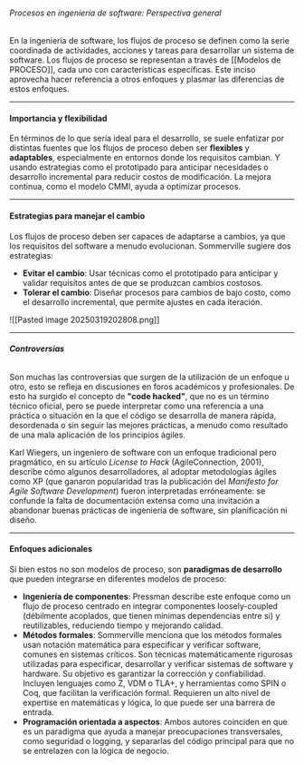 ###### Procesos en ingeniería de software: Perspectiva general
En la ingeniería de software, los flujos de proceso se definen como la serie coordinada de actividades, acciones y tareas para desarrollar un sistema de software.
Los flujos de proceso se representan a través de [[Modelos de PROCESO]], cada uno con características específicas. Este inciso aprovecha hacer referencia a otros enfoques y plasmar las diferencias de estos enfoques.
****
#### Importancia y flexibilidad
En términos de lo que sería ideal para el desarrollo, se suele enfatizar por distintas fuentes que los flujos de proceso deben ser **flexibles** y **adaptables**, especialmente en entornos donde los requisitos cambian. Y usando estrategias como el prototipado para anticipar necesidades o desarrollo incremental para reducir costos de modificación. La mejora continua, como el modelo CMMI, ayuda a optimizar procesos. 
****
#### Estrategias para manejar el cambio
Los flujos de proceso deben ser capaces de adaptarse a cambios, ya que los requisitos del software a menudo evolucionan. Sommerville sugiere dos estrategias:
- **Evitar el cambio**: Usar técnicas como el prototipado para anticipar y validar requisitos antes de que se produzcan cambios costosos.
- **Tolerar el cambio**: Diseñar procesos para cambios de bajo costo, como el desarrollo incremental, que permite ajustes en cada iteración.

![[Pasted image 20250319202808.png]]
****
###### **Controversias**
Son muchas las controversias que surgen de la utilización de un enfoque u otro, esto se refleja en discusiones en foros académicos y profesionales. De esto ha surgido el concepto de **"code hacked"**, que no es un término técnico oficial, pero se puede interpretar como una referencia a una práctica o situación en la que el código se desarrolla de manera rápida, desordenada o sin seguir las mejores prácticas, a menudo como resultado de una mala aplicación de los principios ágiles. 

Karl Wiegers, un ingeniero de software con un enfoque tradicional pero pragmático, en su artículo _License to Hack_ (AgileConnection, 2001), describe cómo algunos desarrolladores, al adoptar metodologías ágiles como XP (que ganaron popularidad tras la publicación del _Manifesto for Agile Software Development_) fueron interpretadas erróneamente: se confunde la falta de documentación extensa como una invitación a abandonar buenas prácticas de ingeniería de software, sin planificación ni diseño.
****
#### Enfoques adicionales
Si bien estos no son modelos de proceso, son **paradigmas de desarrollo** que pueden integrarse en diferentes modelos de proceso:
- **Ingeniería de componentes**: Pressman describe este enfoque como un flujo de proceso centrado en integrar componentes loosely-coupled (débilmente acoplados, que tienen mínimas dependencias entre si) y reutilizables, reduciendo tiempo y mejorando calidad.
- **Métodos formales**: Sommerville menciona que los métodos formales usan notación matemática para especificar y verificar software, comunes en sistemas críticos. Son técnicas matemáticamente rigurosas utilizadas para especificar, desarrollar y verificar sistemas de software y hardware. Su objetivo es garantizar la corrección y confiabilidad. Incluyen lenguajes como Z, VDM o TLA+, y herramientas como SPIN o Coq, que facilitan la verificación formal. Requieren un alto nivel de expertise en matemáticas y lógica, lo que puede ser una barrera de entrada.
- **Programación orientada a aspectos**: Ambos autores coinciden en que es un paradigma que ayuda a manejar preocupaciones transversales, como seguridad o logging, y separarlas del código principal para que no se entrelazen con la lógica de negocio. 